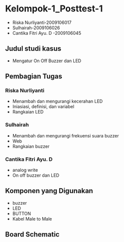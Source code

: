 # Kelompok-1_Posttest-1
 - Riska Nurliyanti-2009106017
 - Sulhairah-2009106026
 - Cantika Fitri Ayu. D -2009106045
 
## Judul studi kasus
   - Mengatur On Off Buzzer dan LED
## Pembagian Tugas
 ### Riska Nurliyanti
 - Menambah dan mengurangi kecerahan LED 
 - Iniasiasi, definisi, dan variabel
 - Rangkaian LED
  ### Sulhairah
 - Menambah dan mengurangi frekuensi suara buzzer
 - Web
 - Rangkaian buzzer
  ### Cantika Fitri Ayu. D
 - analog write
 - On off buzzer dan LED
 
## Komponen yang Digunakan
- buzzer
- LED
- BUTTON
- Kabel Male to Male
## Board Schematic
